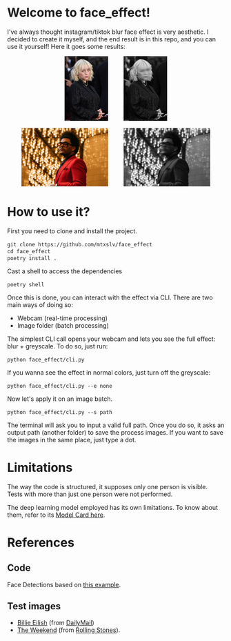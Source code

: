 # Welcome to face_effect!

I've always thought instagram/tiktok blur face effect is very aesthetic. I decided to create it myself, and the end result is in this repo, and you can use it yourself! Here it goes some results:

<p align="center">
  <img alt="Original" src="./test_images/billie.jpg" width="20%">
&nbsp; &nbsp; &nbsp; &nbsp;
  <img alt="Processed" src="./test_images/processed_billie.jpg" width="20%">
</p>

<p align="center">
  <img alt="Original" src="./test_images/twknd.jpg" width="40%">
&nbsp; &nbsp; &nbsp; &nbsp;
  <img alt="Processed" src="./test_images/processed_twknd.jpg" width="40%">
</p>



# How to use it?

First you need to clone and install the project.
```shell
git clone https://github.com/mtxslv/face_effect
cd face_effect
poetry install .
```
Cast a shell to access the dependencies

```shell
poetry shell
```

Once this is done, you can interact with the effect via CLI. There are two main ways of doing so:
- Webcam (real-time processing)
- Image folder (batch processing)

The simplest CLI call opens your webcam and lets you see the full effect: blur + greyscale. To do so, just run:

```shell
python face_effect/cli.py
```

If you wanna see the effect in normal colors, just turn off the greyscale:

```shell
python face_effect/cli.py --e none
```

Now let's apply it on an image batch. 
```shell
python face_effect/cli.py --s path
```
The terminal will ask you to input a valid full path. Once you do so, it asks an output path (another folder) to save the process images. If you want to save the images in the same place, just type a dot.

# Limitations

The way the code is structured, it supposes only one person is visible. Tests with more than just one person were not performed.

The deep learning model employed has its own limitations. To know about them, refer to its [Model Card here](https://drive.google.com/file/d/1d4-xJP9PVzOvMBDgIjz6NhvpnlG9_i0S/preview). 


# References

## Code
Face Detections based on [this example](https://github.com/google/mediapipe/blob/master/docs/solutions/face_detection.md).

## Test images

- [Billie Eilish](https://i.dailymail.co.uk/1s/2021/10/11/11/49019335-10079753-image-a-90_1633948283081.jpg) (from [DailyMail](https://www.dailymail.co.uk/tvshowbiz/article-10079753/Billie-Eilish-sees-streams-No-Time-Die-theme-song-PLUMMET.html))
- [The Weekend](https://www.rollingstone.com/wp-content/uploads/2020/02/TheWeeknd.jpg?w=1581&h=1054&crop=1) (from [Rolling Stones](https://www.rollingstone.com/music/music-news/rs-charts-top-100-the-weeknd-blinding-lights-980295/)).